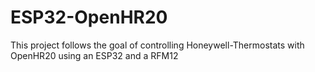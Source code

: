 # ESP32-OpenHR20
This project follows the goal of controlling Honeywell-Thermostats with OpenHR20 using an ESP32 and a RFM12
